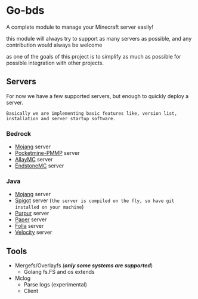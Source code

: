 # Go-bds

A complete module to manage your Minecraft server easily!

this module will always try to support as many servers as possible, and any contribution would always be welcome

as one of the goals of this project is to simplify as much as possible for possible integration with other projects.

## Servers

For now we have a few supported servers, but enough to quickly deploy a server.

`Basically we are implementing basic features like, version list, installation and server startup software.`

### Bedrock

- [Mojang](minecraft.net/en-us/download/server/bedrock) server
- [Pocketmine-PMMP](https://github.com/pmmp/PocketMine-MP) server
- [AllayMC](https://github.com/AllayMC/Allay) server
- [EndstoneMC](https://github.com/EndstoneMC/endstone) server

### Java

- [Mojang](https://www.minecraft.net/en-us/download/server) server
- [Spigot](https://www.spigotmc.org/) server (`the server is compiled on the fly, so have git installed on your machine`)
- [Purpur](https://purpurmc.org/) server
- [Paper](https://papermc.io/software/paper) server
- [Folia](https://papermc.io/software/folia) server
- [Velocity](https://papermc.io/software/velocity) server

## Tools

- Mergefs/Overlayfs (***only some systems are supported***)
   - Golang fs.FS and os extends
- Mclog
   - Parse logs (experimental)
   - Client
